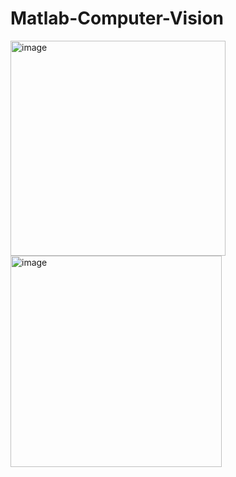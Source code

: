 # Matlab-Computer-Vision

<img width="344" alt="image" src="https://user-images.githubusercontent.com/39055744/212836317-3e4bec17-7d17-4e22-82d1-e8ca24dd0804.png">


<img width="338" alt="image" src="https://user-images.githubusercontent.com/39055744/212836868-0c545ce4-2306-41ba-8520-5a02cd44e0ed.png">

